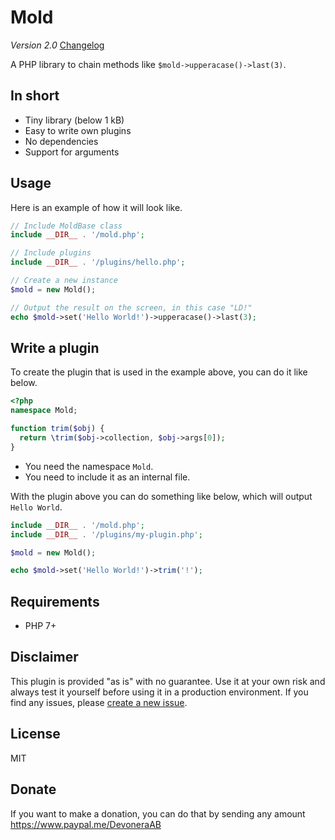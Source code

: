 # Mold

_Version 2.0_ [Changelog](changelog.md)

A PHP library to chain methods like `$mold->upperacase()->last(3)`.

## In short

- Tiny library (below 1 kB)
- Easy to write own plugins
- No dependencies
- Support for arguments

## Usage

Here is an example of how it will look like.

```php
// Include MoldBase class
include __DIR__ . '/mold.php';

// Include plugins
include __DIR__ . '/plugins/hello.php';

// Create a new instance
$mold = new Mold();

// Output the result on the screen, in this case "LD!"
echo $mold->set('Hello World!')->upperacase()->last(3);
```

## Write a plugin

To create the plugin that is used in the example above, you can do it like below.

```php
<?php
namespace Mold;

function trim($obj) {
  return \trim($obj->collection, $obj->args[0]);
}
```

- You need the namespace `Mold`.
- You need to include it as an internal file.

With the plugin above you can do something like below, which will output `Hello World`.

```php
include __DIR__ . '/mold.php';
include __DIR__ . '/plugins/my-plugin.php';

$mold = new Mold();

echo $mold->set('Hello World!')->trim('!');
```

## Requirements

- PHP 7+

## Disclaimer

This plugin is provided "as is" with no guarantee. Use it at your own risk and always test it yourself before using it in a production environment. If you find any issues, please [create a new issue](issues/new).

## License

MIT

## Donate

If you want to make a donation, you can do that by sending any amount https://www.paypal.me/DevoneraAB
